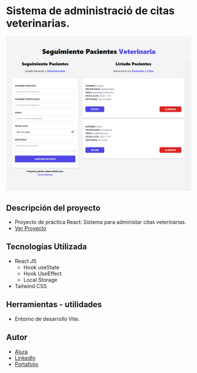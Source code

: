 # Sistema de administració de citas veterinarias.

![Vista Previa](public/vistaPrevia.png)
## Descripción del proyecto
* Proyecto de práctica React: Sistema para administar citas veterinarias.
* [Ver Proyecto](https://github.com/CarlosMunera/citas-react)

## Tecnologías Utilizada
* React JS
    * Hook useState
    * Hook UseEffect
    * Local Storage
* Tailwind CSS



## Herramientas - utilidades
* Entorno de desarrollo Vite.



## Autor
* [Alura](https://app.aluracursos.com/user/karlosmunera)
* [LinkedIn](https://www.linkedin.com/in/carlos-munera-259969262 "Linkedin")
* [Portafolio](https://github.com/CarlosMunera/portafolio_RETO)
